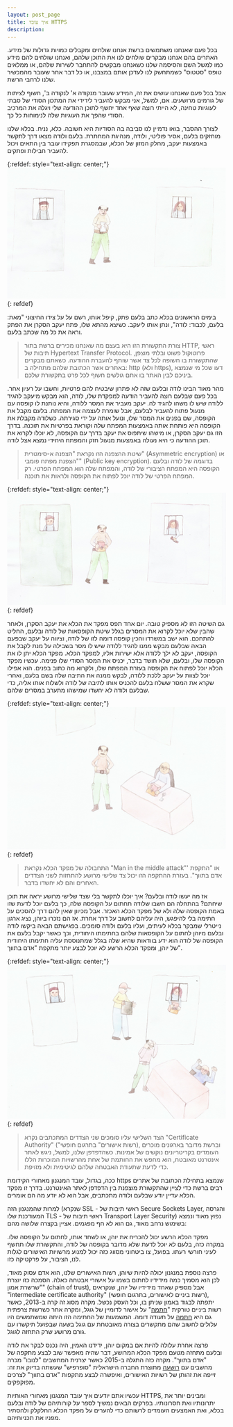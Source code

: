 ```yaml
---
layout: post_page
title: איך עובד HTTPS
description: 
---
```


בכל פעם שאנחנו משתמשים ברשת אנחנו שולחים ומקבלים כמויות גדולות של מידע. האתרים בהם אנחנו מבקרים שולחים לנו את התוכן שלהם, ואנחנו שולחים להם מידע כמו למשל השם והסיסמה שלנו כשאנחנו מבקשים להתחבר לשירות שלהם, או ממלאים טופס "סטטוס" כשמתחשק לנו לעדכן אותם במצבנו, או כל דבר אחר שעובר מהמכשיר שלנו לרחבי הרשת. 

אבל בכל פעם שאנחנו עושים את זה, המידע שעובר מנקודה א' לנקודה ב', חשוף לציתות של גורמים מרושעים. אם, למשל, אני מבקש להעביר לידידי את המתכון הסודי של סבתי לעוגיות טחינה, לא הייתי רוצה שאף אחד יחשף לתוכן ההודעה שלי ויגלה את המרכיב הסודי שהפך את העוגיות שלה לנימוחות כל כך.

לצורך ההסבר, בואו נדמיין לנו סביבה בה הסודיות היא חשובה. כלא, נניח. בכלא שלנו מוחזקים בלעם, אסיר פוליטי, ולודה, מנהיגת המחתרת. בלעם ולודה מצאו דרך לתקשר באמצעות יעקב, מחלק המזון של הכלא, שבמסגרת תפקידו עובר בין התאים ויכול להעביר חבילות ופתקים.

{:refdef: style="text-align: center;"}
![http](/img/2018-01-27-01.png)
{: refdef}

בימים הראשונים בכלא כתב בלעם פתק, קיפל אותו, רשם על על צידו החיצוני "מאת: בלעם, לכבוד: לודה", ונתן אותו ליעקב. כשיצא מהתא שלו, פתח יעקב הסקרן את הפתק וראה את כל מה שכתב בלעם. 

> צורת התקשורת הזו היא בעצם מה שאנחנו מכירים ברשת בתור HTTP, ראשי תיבות של Hypertext Transfer Protocol. פרוטוקול פשוט ובלתי מוצפן, שהתקשורת בו חשופה לכל צד אשר שותף להעברת ההודעה. כשאתם מבקרים באתרים אשר הכתובת שלהם מתחילה ב: http (ולא https), דעו שכל מי שנמצא ביניכם לבין האתר בו אתם גולשים חשוף לכל פרט בתקשורת שלכם. 

מהר מאוד הבינו לודה ובלעם שזה לא פתרון שיבטיח להם פרטיות, וחשבו על רעיון אחר. בכל פעם שבלעם רוצה להעביר הודעה למפקדת שלו, לודה, הוא מבקש מיעקב להגיד ללודה שיש לו משהו להגיד לה. יעקב מעביר את המסר ללודה, והיא נותנת לו קופסה עם מנעול פתוח להעביר לבלעם, אבל שומרת לעצמה את המפתח. בלעם מקבל את הקופסה, שם בפנים את המסר שלו, ונועל אותה על ידי סגירתה. כשלודה מקבלת את הקופסה היא פותחת אותה באמצעות המפתח שלה וקוראת בפרטיות את תוכנה. בדרך הזו גם יעקב הסקרן, או מישהו שיתפוס את יעקב בדרך עם הקופסה, לא יוכלו לקרוא את תוכן ההודעה כי היא נעולה באמצעות מנעול חזק והמפתח היחידי נמצא אצל לודה.

> שיטת ההצפנה הזו נקראת "הצפנה א-סימטרית" (Asymmetric encryption) או "הצפנת מפתח פומבי" (Public key encryption). בדוגמה של לודה ובלעם הקופסה היא המפתח הציבורי של לודה, והמפתח שלה הוא המפתח הפרטי. רק המפתח הפרטי של לודה יוכל לפתוח את הקופסה ולראות את תוכנה.

{:refdef: style="text-align: center;"}
![a-symetric encryption](/img/2018-01-27-02.png)
{: refdef}


גם השיטה הזו לא מספיק טובה. יום אחד תפס מפקד את הכלא את יעקב הסקרן, ולאחר שהבין שלא יוכל לקרוא את המסרים בגלל שיטת הקופסאות של לודה ובלעם, החליט להתחכם. הוא ישב במשרדו והכין קופסה דומה לזו של לודה, וציווה על יעקב שבפעם הבאה שבלעם מבקש ממנו להגיד ללודה שיש לו מסר בשבילה על מנת לקבל את הקופסה, יעקב לא ילך ללודה אלא ישירות אליו, למפקד הכלא. מפקד הכלא יתן לו את הקופסה שלו, ובלעם, שלא חושד בדבר, יכניס את המסר הסודי שלו פנימה. עכשיו מפקד הכלא יוכל לפתוח את הקופסה בעזרת המפתח שלו, ולקרוא מה כתוב בפנים. הוא אפילו יוכל לצוות על יעקב ללכת ללודה, לבקש ממנה את התיבה שלה בשם בלעם, ואחרי שקרא את המסר ששלח בלעם להכניס אותו לתיבה של לודה ולשלוח אותו אליה, כדי שבלעם ולודה לא יחשדו שמישהו מתערב במסרים שלהם.

{:refdef: style="text-align: center;"}
![man in the middle attack](/img/2018-01-27-03.png)
{: refdef}

> התחבולה של מפקד הכלא נקראת "Man in the middle attack"' או "התקפת אדם בתווך". בעזרת ההתקפה הזו יכול צד שלישי מרושע להתחזות לשני הצדדים האחרים והם לא יחשדו בדבר.

אז מה יעשו לודה ובלעם? איך יוכלו לתקשר בלי שצד שלישי מרושע יראה את תוכן שיחתם? בהתחלה הם חשבו שלודה תחתום על הקופסה שלה, כך בלעם יוכל לדעת שזו באמת הקופסה שלה ולא של מפקד הכלא האכזר. אבל מכיוון שאין להם דרך להסכים על חתימה בלי להיפגש, היה עליהם לחשוב על דרך אחרת. אז הם נזכרו ביוהן, נציג ארגון נייטרלי שמבקר בכלא לעיתים, ועליו בלעם ולודה סומכים. בפגישתם הבאה ביקשו לודה ובלעם מיוהן לחתום על הקופסאות שלהם בחתימתו היחודית, וכך כאשר יקבל בלעם את הקופסה של לודה הוא ידע בוודאות שהיא שלה בגלל שמתנוססת עליה חתימתו היחודית של יוהן, ומפקד הכלא הרשע לא יוכל לבצע יותר מתקפת "אדם בתווך".

{:refdef: style="text-align: center;"}
![https](/img/2018-01-27-04.png)
{: refdef}

> הצד השלישי עליו סומכים שני הצדדים המתכתבים נקרא "Certificate Authority" ("רשות אישורים" בתרגום חופשי), וברשת מדובר בארגונים מוכרים העומדים בקריטריונים נוקשים של אמינות. כשהדפדפן שלנו, למשל, ניגש לאתר אינטרנט מאובטח, הוא מחפש את החותמת של אחת מהרשויות המוכרות הללו כדי לדעת שתעודת האבטחה שלהם לגיטימית ולא מזויפת.

ככה, בגדול, עובד המנגנון מאחורי הקידומת https שנמצא בתחילת הכתובת של אתרים רבים ברשת כדי לציין שהתקשורת מוצפנת בין הדפדפן לאתר האינטרנט. בדרך זו מפקד הכלא עדיין יודע שבלעם ולודה מתכתבים, אבל הוא לא יודע מה הם אומרים. 

למרות שהמנגנון הזה (שנקרא SSL - ראשי תיבות של Secure Sockets Layer, והגרסה המעודכנת שלו TLS - ראשי תיבות של Transport Layer Security) נפוץ מאוד ונמצא בשימוש נרחב מאוד, גם הוא לא חף מפגמים. אציין בקצרה שלושה מהם:

מפקד הכלא הרשע יכול להכריח את יוהן, או לשחד אותו, לחתום על הקופסה שלו. במקרה כזה, בלעם לא יוכל לדעת שלא מדובר בקופסה של לודה, והתקשורת שלו תחשף לעיני חורשי רעתו. בפועל, צו ביטחוני מסווג כזה יכול למנוע מרשויות האישורים לגלות לנו, הציבור, על פרקטיקה כזו.

פרצה נוספת במנגנון יכולה להיות שיוהן, רשות האישורים שלנו, הוא אדם עסוק מאוד, לכן הוא מסמיך כמה מידידיו לחתום בשמו על אישורי אבטחה כאלה. הסמכה כזו יוצרת "שרשרת אמון" (chain of trust), אבל מספיק שאחד מידידיו של יוהן, שנקראים "intermediate certificate authority" (רשות ביניים לאישורים, בתרגום חופשי), יתפתה לבגוד באמון שניתן בו, וכל העסק נכשל. מקרה מסוג זה קרה ב-2013, כאשר רשות ביניים טורקית "[חתמה](https://security.googleblog.com/2013/01/enhancing-digital-certificate-security.html)" על אישור לדומיין של גוגל, ומקרה אחר כשרשות צרפתית גם היא [חתמה](https://nakedsecurity.sophos.com/2013/12/09/serious-security-google-finds-fake-but-trusted-ssl-certificates-for-its-domains-made-in-france/) על תעודה דומה. המשמעות של החתימה הזו היתה שמשתמשים היו עלולים לחשוב שהם מתקשרים בצורה מאובטחת עם גוגל בשעה שבפועל תיקשרו עם גורם מרושע שרק התחזה לגוגל.

פרצה אחרת עלולה להיות אם במקום יוהן, ידידנו האמין, היה נכנס לבקר את לודה ובלעם מתחזה מטעם מפקד הכלא המרושע, דבר שהיה מאפשר שוב לבצע מתקפה של "אדם בתווך". מקרה כזה התגלה ב-2015 כאשר יצרנית המחשבים "לנובו" מכרה מחשבים עם [רושעה](https://arstechnica.com/information-technology/2015/02/lenovo-pcs-ship-with-man-in-the-middle-adware-that-breaks-https-connections/) מתוצרת החברה הישראלית "סופרפיש" שעשתה בדיוק את זה: זייפה את זהותן של רשויות האישורים, ואיפשרה לבצע מתקפות "אדם בתווך" לצרכים מפוקפקים.

עכשיו אתם יודעים איך עובד המנגנון מאחורי האותיות HTTPS, ומבינים יותר את יתרונותיו ואת חסרונותיו. בפרקים הבאים נמשיך לספר על קורותיהם של לודה ובלעם בכלא, ואת האמצעים העומדים לרשותם כדי להערים על מפקד הכלא החלקלק ולהסתיר מפניו את תכניותיהם.

